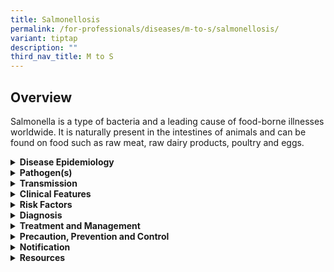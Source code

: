 ```yaml
---
title: Salmonellosis
permalink: /for-professionals/diseases/m-to-s/salmonellosis/
variant: tiptap
description: ""
third_nav_title: M to S
---
```

<h2>Overview</h2>
<p>Salmonella is a type of bacteria and a leading cause of food-borne illnesses
worldwide. It is naturally present in the intestines of animals and can
be found on food such as raw meat, raw dairy products, poultry and eggs.</p>
<div data-type="detailGroup" class="isomer-accordion isomer-accordion-white">
<details class="isomer-details">
<summary><strong>Disease Epidemiology</strong>
</summary>
<div data-type="detailsContent" class="isomer-details-content">
<p>Salmonella is a major cause of diarrhoeal disease and outbreaks in restaurants,
schools, and institutional settings result from inadequately cooked food
contaminated at source, from cross-contamination between ready-to-eat and
raw foods, or from an unhygienic infected food handler. Infections can
also result from direct contact with infected animals or their environments.
Poultry has been implicated in many outbreaks.</p>
</div>
</details>
<details class="isomer-details">
<summary><strong>Pathogen(s)</strong>
</summary>
<div data-type="detailsContent" class="isomer-details-content">
<p>Non-typhoidal <em>Salmonella</em> serotypes, most commonly Typhimurium and
Enteritidis</p>
</div>
</details>
<details class="isomer-details">
<summary><strong>Transmission</strong>
</summary>
<div data-type="detailsContent" class="isomer-details-content">
<p>Usually occurs through the ingestion of contaminated food or water, including
raw and undercooked food (e.g. milk, meat, poultry, egg products).</p>
<p>Person-to-person transmission through the faecal-oral route can also occur,
especially when diarrhoea is present. Zoonotic transmission from contact
with infected animals (e.g. live poultry, reptiles) has been reported as
well.</p>
<p>Incubation period: Typically, 12-36 hours; range is 6-72 hours</p>
<p>Infectious period: Throughout the course of infection and carriage. Patients
can have asymptomatic viral shedding of the organism for a median duration
after infection of 5 weeks in adults and 7 weeks in children &lt;5 years
of age.</p>
<p>Some individuals can develop chronic carriage and shed the organism for
more than a year after acute infection.</p>
</div>
</details>
<details class="isomer-details">
<summary><strong>Clinical Features</strong>
</summary>
<div data-type="detailsContent" class="isomer-details-content">
<p>Salmonellosis presents with symptoms that include fever, diarrhoea, vomiting,
and abdominal cramps. While most cases of salmonellosis are mild, severity
depends on host factors and the serotype.</p>
<p>Complications include dehydration, and under 10% of patients develop invasive
infections (e.g. bacteraemia, mycotic aneurysm, focal infections such as
meningitis, osteomyelitis and septic arthritis). At-risk individuals are
the young, elderly and immunocompromised patients with HIV, organ transplant,
or immunosuppressive therapy.</p>
</div>
</details>
<details class="isomer-details">
<summary><strong>Risk Factors</strong>
</summary>
<div data-type="detailsContent" class="isomer-details-content">
<p>Risk factors include:</p>
<ul data-tight="true" class="tight">
<li>
<p>Consumption of inadequately cooked food or food prepared by infected food
handler.</p>
</li>
</ul>
</div>
</details>
<details class="isomer-details">
<summary><strong>Diagnosis</strong>
</summary>
<div data-type="detailsContent" class="isomer-details-content">
<ul data-tight="true" class="tight">
<li>
<p>Acute gastroenteritis due to infection with Salmonella is diagnosed when
culture detects Salmonella bacteria in a person’s stool.</p>
</li>
<li>
<p>Invasive Salmonella infection is diagnosed when culture detects Salmonella
bacteria in a person’s blood, sterile fluids or tissues.</p>
</li>
</ul>
</div>
</details>
<details class="isomer-details">
<summary><strong>Treatment and Management</strong>
</summary>
<div data-type="detailsContent" class="isomer-details-content">
<ul data-tight="true" class="tight">
<li>
<p>For uncomplicated gastroenteritis, no treatment is required except ensuring
adequate hydration.</p>
</li>
<li>
<p>In high-risk individuals at risk of invasive disease and in those with
severe disease, antibiotics are indicated. Appropriate antibiotic choices
include fluoroquinolones such as PO ciprofloxacin, PO trimethoprim-sulfamethoxazole,
PO azithromycin or IV ceftriaxone.</p>
</li>
<li>
<p>Duration of therapy for immunocompetent with non-bacteraemic Salmonella
infection is 3 – 7 days. In immunocompromised individuals with salmonellosis,
a longer duration of therapy up to 14 days or longer is recommended to
prevent relapse.</p>
</li>
</ul>
</div>
</details>
<details class="isomer-details">
<summary><strong>Precaution, Prevention and Control</strong>
</summary>
<div data-type="detailsContent" class="isomer-details-content">
<p>Standard and contact precautions (if active diarrhoea) apply in the healthcare
setting. There is no available vaccine.</p>
<p>Preventive measures include avoiding food and drinks at high risk of contamination,
good hand hygiene and proper food handling practices.</p>
<p>When an outbreak of foodborne illness is suspected, the aim of investigations
is to identify the source and contain/control the outbreak. Epidemiological
investigations will be conducted to obtain information on food history,
onset of illness and symptoms.</p>
<p>Microbiological (e.g. stool samples from cases, food samples) and environmental
investigations (e.g. food preparation practices, environmental sanitation)
are also conducted. Implicated food handlers will be referred to the designated
referral laboratory for stool cultures.</p>
</div>
</details>
<details class="isomer-details">
<summary><strong>Notification</strong>
</summary>
<div data-type="detailsContent" class="isomer-details-content">
<p>Salmonellosis is a legally notifiable disease in Singapore.</p>
<ul data-tight="true" class="tight">
<li>
<p>Who should notify:</p>
<ul data-tight="true" class="tight">
<li>
<p>Laboratories</p>
</li>
</ul>
</li>
<li>
<p>When to notify:</p>
<ul data-tight="true" class="tight">
<li>
<p>On laboratory confirmation</p>
</li>
<li>
<p>Positive results for any of the following tests:</p>
<ul data-tight="true" class="tight">
<li>
<p>Isolation of Salmonella species.</p>
</li>
</ul>
</li>
</ul>
</li>
<li>
<p>How to notify:</p>
<ul data-tight="true" class="tight">
<li>
<p>Submit MD131 Notification of Infectious Diseases Form via CDLENS (<a rel="noopener noreferrer nofollow" target="_blank">http://www.cdlens.moh.gov.sg</a>) or
fax (6221-5528/38/67)</p>
</li>
</ul>
</li>
<li>
<p>Timeline on notification</p>
<ul data-tight="true" class="tight">
<li>
<p>As soon as possible. No later than 72 hours.</p>
</li>
</ul>
</li>
</ul>
</div>
</details>
<details class="isomer-details">
<summary><strong>Resources</strong>
</summary>
<div data-type="detailsContent" class="isomer-details-content">
<p>Please refer to the <u>MOH Weekly Infectious Diseases</u> Bulletin for the
numbers of confirmed salmonellosis cases in Singapore.</p>
</div>
</details>
</div>
<p></p>